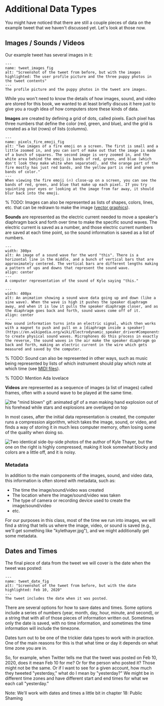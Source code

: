 # Additional Data Types
You might have noticed that there are still a couple pieces of data on the example tweet that we haven't discussed yet. Let's look at those now.


## Images / Sounds / Videos

Our example tweet has several images in it:
```{figure} dog_tweet_with_images.png
---
name: tweet_images_fig
alt: "Screenshot of the tweet from before, but with the images highlighted: The user profile picture and the three puppy photos in the tweet contents"
---
The profile picture and the puppy photos in the tweet are images.
```

While you won't need to know the details of how images, sound, and video are stored for this book, we wanted to at least briefly discuss it here just to give you a rough idea of how computers store these kinds of data.

__Images__ are created by defining a grid of dots, called pixels. Each pixel has three numbers that define the color (red, green, and blue), and the grid is created as a list (rows) of lists (columns).

```{figure} pixels_fire_emoji.png
---
name: pixels_fire_emoji_fig
alt: "Two images of a fire emoji on a screen. The first is small and a little zoomed in, and you can sort of make out that the image is made of a bunch of squares. The second image is very zoomed in, and the white area behind the emoji is bands of red, green, and blue (which don't look they make white when separated), and the orange part of the fire mostly has just red bands, and the yellow part is red and green bands of color."
---
When viewing the fire emoji (🔥) close-up on a screen, you can see the bands of red, green, and blue that make up each pixel. If you try squinting your eyes or looking at the image from far away, it should blur back into the emoji.
```

% TODO: Images can also be represented as lists of shapes, colors, lines, etc. that can be redrawn to make the image ([vector graphics](https://en.wikipedia.org/wiki/Vector_graphics)).

__Sounds__ are represented as the electric current needed to move a speaker's diaphragm back and forth over time to make the specific sound waves. The electric current is saved as a number, and those electric current numbers are saved at each time point, so the sound information is saved as a list of numbers.

```{figure} sound_wave_this.png
---
width: 300px
alt: An image of a sound wave for the word "this". There is a horizontal line in the middle, and a bunch of vertical bars that are approximately centered. The vertical bars are different lengths making a pattern of ups and downs that represent the sound wave.
align: center
---
A computer representation of the sound of Kyle saying "this."
```

```{figure} sound_wave_animation.gif
---
width: 400px
alt: An animation showing a sound wave data going up and down (like a sine wave). When the wave is high it pushes the speaker diaphragm away, and when it is low it pulls the speaker diaphragm closer, and as the diaphragm goes back and forth, sound waves come off of it.
align: center
---
How sound information turns into an electric signal, which then works with a magnet to push and pull on a [diaphragm inside a speaker](https://en.wikipedia.org/wiki/Electrodynamic_speaker_driver#Components) to create physical sound waves. Microphones do this process in exactly the reverse, the sound waves in the air make the speaker diaphragm go back and forth, making an electric current in the wire which gets measured and saved by the computer.
```

% TODO: Sound can also be represented in other ways, such as music being represented by lists of which instrument should play which note at which time (see [MIDI files](https://en.wikipedia.org/wiki/MIDI)).

% TODO: Mention Ada lovelace



__Videos__ are represented as a sequence of images (a list of images) called frames, often with a sound wave to be played at the same time.

![the "mind blown" gif: animated gif of a man making hand explosion out of his forehead while stars and explosions are overlayed on top](mind_blown.gif)

In most cases, after the initial data representation is created, the computer runs a compression algorithm, which takes the image, sound, or video, and finds a way of storing it in much less computer memory, often losing some of the quality when doing so.

![Two identical side-by-side photos of the author of Kyle Thayer, but the one on the right is highly compressed, making it look somewhat blocky and colors are a little off, and it is noisy.](kylethayer_compress_compare.png)

### Metadata
In addition to the main components of the images, sound, and video data, this information is often stored with metadata, such as:
- The time the image/sound/video was created
- The location where the image/sound/video was taken
- The type of camera or recording device used to create the image/sound/video
- etc.

For our purposes in this class, most of the time we run into images, we will find a string that tells us where the image, video, or sound is saved (e.g., we'll get something like "kylethayer.jpg"), and we might additionally get some metadata.

## Dates and Times
The final piece of data from the tweet we will cover is the date when the tweet was posted:

```{figure} dog_tweet_with_date.png
---
name: tweet_date_fig
alt: "Screenshot of the tweet from before, but with the date highlighted: Feb 10, 2020"
---
The tweet includes the date when it was posted.
```
There are several options for how to save dates and times. Some options include a series of numbers (year, month, day, hour, minute, and second), or a string that with all of those pieces of information written out. Sometimes only the date is saved, with no time information, and sometimes the time information will include the timezone.

Dates turn out to be one of the trickier data types to work with in practice. One of the main reasons for this is that what time or day it depends on what time zone you are in.

So, for example, when Twitter tells me that the tweet was posted on Feb 10, 2020, does it mean Feb 10 for me? Or for the person who posted it? Those might not be the same. Or if I want to see for a given account, how much they tweeted "yesterday," what do I mean by "yesterday?" We might be in different time zones and have different start and end times for what we each call "yesterday."

Note: We'll work with dates and times a little bit in chapter 18: Public Shaming
